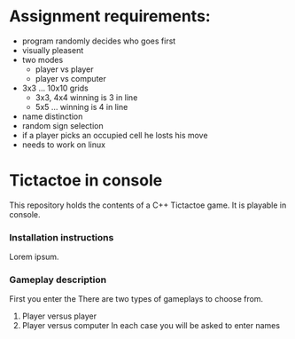 # Assignment requirements:
- program randomly decides who goes first 
- visually pleasent
- two modes
    - player vs player
    - player vs computer
- 3x3 … 10x10 grids
    - 3x3, 4x4 winning is 3 in line
    - 5x5 … winning is 4 in line
- name distinction
- random sign selection
- if a player picks an occupied cell he losts his move
- needs to work on linux
# Tictactoe in console
This repository holds the contents of a C++ Tictactoe game. It is playable in console.
### Installation instructions
Lorem ipsum.
### Gameplay description
First you enter the 
There are two types of gameplays to choose from.
1. Player versus player
2. Player versus computer
In each case you will be asked to enter names 

